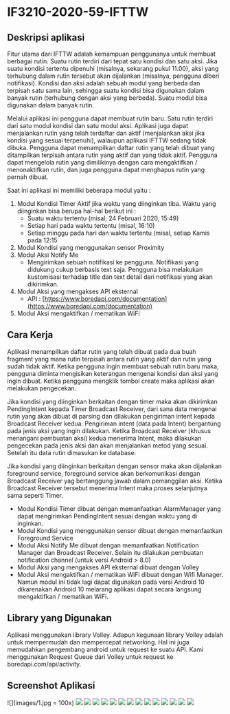 # IF3210-2020-59-IFTTW

## Deskripsi aplikasi
Fitur utama dari IFTTW adalah kemampuan penggunanya untuk membuat berbagai rutin. Suatu rutin terdiri dari tepat satu kondisi dan satu aksi. Jika suatu kondisi tertentu dipenuhi (misalnya, sekarang pukul 11.00), aksi yang terhubung dalam rutin  tersebut akan dijalankan (misalnya, pengguna diberi notifikasi). Kondisi dan aksi adalah sebuah  modul  yang berbeda dan terpisah satu sama lain, sehingga suatu kondisi bisa digunakan dalam banyak rutin (terhubung dengan aksi yang berbeda). Suatu modul bisa digunakan dalam banyak rutin.

Melalui aplikasi ini pengguna dapat membuat rutin baru. Satu rutin terdiri dari satu  modul kondisi dan satu modul aksi. Aplikasi juga dapat menjalankan rutin yang telah terdaftar dan aktif (menjalankan aksi jika kondisi yang sesuai terpenuhi), walaupun aplikasi IFTTW sedang tidak dibuka. Pengguna dapat menampilkan daftar rutin yang telah dibuat yang ditampilkan terpisah antara rutin yang aktif dan yang tidak aktif. Pengguna dapat mengelola rutin yang dimilikinya dengan cara mengaktifkan / menonaktifkan rutin, dan juga pengguna dapat menghapus rutin yang pernah dibuat.

Saat ini aplikasi ini memiliki beberapa modul yaitu :
1. Modul Kondisi Timer
Aktif jika waktu yang diinginkan tiba. Waktu yang diinginkan bisa berupa hal-hal berikut ini :
    * Suatu waktu tertentu (misal, 24 Februari 2020, 15:49)
    * Setiap hari pada waktu tertentu (misal, 16:10)
    * Setiap minggu pada hari dan waktu tertentu (misal, setiap Kamis pada 12:15
2. Modul Kondisi yang menggunakan sensor Proximity
3. Modul Aksi Notify Me
	* Mengirimkan sebuah notifikasi ke pengguna. Notifikasi yang didukung cukup berbasis text saja. Pengguna bisa melakukan kustomisasi terhadap title dan text detail dari notifikasi yang akan dikirimkan.
4. Modul Aksi yang mengakses API eksternal
	* API : [https://www.boredapi.com/documentation](https://www.boredapi.com/documentation)
5. Modul Aksi mengaktifkan / mematikan WiFi 

## Cara Kerja
Aplikasi menampilkan daftar rutin yang telah dibuat pada dua buah fragment yang mana rutin terpisah antara rutin yang aktif dan rutin yang sudah tidak aktif. Ketika pengguna ingin membuat sebuah rutin baru maka, pengguna diminta mengisikan keterangan mengenai kondisi dan aksi yang ingin dibuat. Ketika pengguna mengklik tombol create maka aplikasi akan melakukan pengecekan.

Jika kondisi yang diinginkan berkaitan dengan timer maka akan dikirimkan PendingIntent kepada Timer Broadcast Receiver, dari sana data mengenai rutin yang akan dibuat di parsing dan dilakukan pengiriman intent kepada Broadcast Receiver kedua. Pengiriman intent (data pada Intent) bergantung pada jenis aksi yang ingin dilakukan. Ketika Broadcast Receiver (khusus menangani pembuatan aksi) kedua menerima Intent, maka dilakukan pengecekan pada jenis aksi dan akan menjalankan metod yang sesuai. Setelah itu data rutin dimasukan ke database.

Jika kondisi yang diinginkan berkaitan dengan sensor maka akan dijalankan foreground service, foreground service akan berkomunikasi dengan Broadcast Receiver yag bertanggung jawab dalam pemanggilan aksi. Ketika Broadcast Receiver tersebut menerima Intent maka proses selanjutnya sama seperti Timer.

* Modul Kondisi Timer dibuat dengan memanfaatkan AlarmManager yang dapat mengirimkan PendingIntent sesuai dengan waktu yang di inginkan. 
* Modul Kondisi yang menggunakan sensor dibuat dengan memanfaatkan Foreground Service
* Modul Aksi Notify Me dibuat dengan memanfaatkan Notification Manager dan Broadcast Receiver. Selain itu dilakukan pembuatan notification channel (untuk versi Android > 8.0)
* Modul Aksi yang mengakses API eksternal dibuat dengan Volley
* Modul Aksi mengaktifkan / mematikan WiFi dibuat dengan Wifi Manager. Namun modul ini tidak lagi dapat digunakan pada versi Android 10 dikarenakan Android 10 melarang aplikasi dapat secara langsung mengaktifkan / mematikan WiFi.
    
## Library yang Digunakan 
Aplikasi menggunakan library Volley. Adapun kegunaan library Volley adalah untuk mempermudah dan mempercepat networking. Hal ini juga memudahkan pengembang android untuk request ke suatu API. Kami menggunakan Request Queue dari Volley untuk request ke boredapi.com/api/activity.
##  Screenshot Aplikasi
![](images/1.jpg = 100x)
![](images/22.jpg)
![](images/3.jpg)
![](images/4.jpg)
![](images/5.jpg)
![](images/6.jpg)
![](images/122.jpg)
![](images/7.jpg)
![](images/8.jpg)
![](images/9.jpg)
![](images/11.jpg)
![](images/10.jpg)
![](images/12.jpg)
![](images/33.jpg)
![](images/44.jpg)